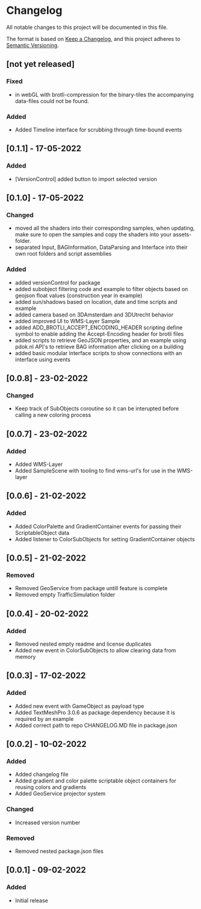 # Changelog
All notable changes to this project will be documented in this file.

The format is based on [Keep a Changelog](https://keepachangelog.com/en/1.0.0/),
and this project adheres to [Semantic Versioning](https://semver.org/spec/v2.0.0.html).
## [not yet released]

### Fixed
- in webGL with brotli-compression for the binary-tiles the accompanying data-files could not be found.

### Added

- Added Timeline interface for scrubbing through time-bound events

## [0.1.1] - 17-05-2022

### Added
- [VersionControl] added button to import selected version


## [0.1.0] - 17-05-2022

### Changed
- moved all the shaders into their corresponding samples, when updating, make sure to open the samples and copy the shaders into your assets-folder.
- separated Input, BAGInformation, DataParsing and Interface into their own root folders and script assemblies

### Added
- added versionControl for package
- added subobject filtering code and example to filter objects based on geojson float values (construction year in example)
- added sun/shadows based on location, date and time scripts and example
- added camera based on 3DAmsterdam and 3DUtrecht behavior
- added improved UI to WMS-Layer Sample 
- added ADD_BROTLI_ACCEPT_ENCODING_HEADER scripting define symbol to enable adding the Accept-Encoding header for brotli files
- added scripts to retrieve GeoJSON properties, and an example using pdok.nl API's to retrieve BAG information after clicking on a building
- added basic modular interface scripts to show connections with an interface using events

## [0.0.8] - 23-02-2022

### Changed

- Keep track of SubObjects coroutine so it can be interupted before calling a new coloring process

## [0.0.7] - 23-02-2022

### Added

- Added WMS-Layer
- Added SampleScene with tooling to find wms-url's for use in the WMS-layer

## [0.0.6] - 21-02-2022

### Added

- Added ColorPalette and GradientContainer events for passing their ScriptableObject data
- Added listener to ColorSubObjects for setting GradientContainer objects

## [0.0.5] - 21-02-2022

### Removed

- Removed GeoService from package untill feature is complete
- Removed empty TrafficSimulation folder

## [0.0.4] - 20-02-2022

### Added

- Removed nested empty readme and license duplicates
- Added new event in ColorSubObjects to allow clearing data from memory

## [0.0.3] - 17-02-2022

### Added

- Added new event with GameObject as payload type
- Added TextMeshPro 3.0.6 as package dependency because it is required by an example
- Added correct path to repo CHANGELOG.MD file in package.json

## [0.0.2] - 10-02-2022
### Added
- Added changelog file
- Added gradient and color palette scriptable object containers for reusing colors and gradients
- Added GeoService projector system

### Changed
- Increased version number

### Removed
- Removed nested package.json files

## [0.0.1] - 09-02-2022
### Added
- Initial release
